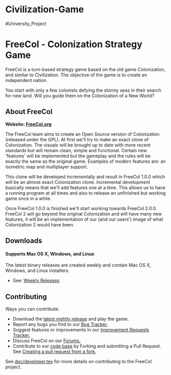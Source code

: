 # Civilization-Game

#University_Project

# FreeCol - Colonization Strategy Game


FreeCol is a turn-based strategy game based on the old game
Colonization, and similar to Civilization. The objective of the game is
to create an independent nation.

You start with only a few colonists defying the stormy seas in their
search for new land. Will you guide them on the Colonization of a New
World?

## About FreeCol

**Website: [FreeCol.org](http://www.freecol.org/)**

The FreeCol team aims to create an Open Source version of Colonization
(released under the GPL). At first we'll try to make an exact clone of
Colonization. The visuals will be brought up to date with more recent
standards but will remain clean, simple and functional. Certain new
'features' will be implemented but the gameplay and the rules will be
exactly the same as the original game. Examples of modern features are:
an isometric map and multiplayer support.

This clone will be developed incrementally and result in FreeCol 1.0.0
which will be an almost exact Colonization clone. Incremental
development basically means that we'll add features one at a time. This
allows us to have a running program at all times and also to release an
unfinished but working game once in a while.

Once FreeCol 1.0.0 is finished we'll start working towards FreeCol
2.0.0. FreeCol 2 will go beyond the original Colonization and will have
many new features, it will be an implementation of our (and our users')
image of what Colonization 2 would have been.

## Downloads

#### Supports Mac OS X, Windows, and Linux

The latest binary releases are created weekly and contain Mac OS X, Windows, and Linux installers.

* See: [Weekly Releases](https://github.com/FreeCol/freecol/releases)

## Contributing

Ways you can contribute:

* Download the [latest nightly release](https://github.com/FreeCol/freecol/releases) and play the game.
* Report any bugs you find to our [Bug Tracker.](https://sourceforge.net/p/freecol/bugs/)
* Suggest features or improvements in our [Improvement Requests Tracker.](https://sourceforge.net/p/freecol/improvement-requests/)
* Discuss FreeCol on our [Forums.](https://sourceforge.net/p/freecol/discussion/)
* Contribute to our [code base](https://github.com/FreeCol/freecol) by Forking and submitting a Pull Request. See [Creating a pull request from a fork.](https://help.github.com/articles/creating-a-pull-request-from-a-fork/)

See [doc/developer.tex](doc/developer.tex) for more details on contributing to the FreeCol project.


